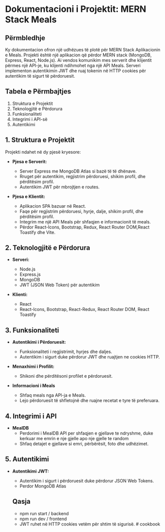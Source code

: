 # Dokumentacioni i Projektit: MERN Stack Meals

## Përmbledhje

Ky dokumentacion ofron një udhëzues të plotë për MERN Stack Aplikacionin e Meals. Projekti është një aplikacion që përdor MERN stack (MongoDB, Express, React, Node.js). Ai vendos komunikim mes serverit dhe klijentit përmes një API-je, ku klijenti ndihmohet nga një API Meals. Serveri implementon autentikimin JWT dhe ruaj tokenin në HTTP cookies për autentikim të sigurt të përdoruesit.

## Tabela e Përmbajtjes

1. Struktura e Projektit
2. Teknologjitë e Përdorura
3. Funksionaliteti
4. Integrimi i API-së
5. Autentikimi

## 1. Struktura e Projektit

Projekti ndahet në dy pjesë kryesore:

- **Pjesa e Serverit:**
  - Server Express me MongoDB Atlas si bazë të të dhënave.
  - Rruget për autentikim, regjistrim përdoruesi, shikim profil, dhe përditësim profil.
  - Autentikim JWT për mbrojtjen e routes.

- **Pjesa e Klientit:**
  - Aplikacion SPA bazuar në React.
  - Faqe për regjistrim përdoruesi, hyrje, dalje, shikim profil, dhe përditësim profil.
  - Integrim me një API Meals për shfaqjen e informacionit të meals.
  - Përdor React-Icons, Bootstrap, Redux, React Router DOM,React Toastify dhe Vite.

## 2. Teknologjitë e Përdorura

- **Serveri:**
  - Node.js
  - Express.js
  - MongoDB
  - JWT (JSON Web Token) për autentikim

- **Klienti:**
  - React
  - React-Icons, Bootstrap, React-Redux, React Router DOM, React Toastify

## 3. Funksionaliteti

- **Autentikimi i Përdoruesit:**
  - Funksionaliteti i regjistrimit, hyrjes dhe daljes.
  - Autentikim i sigurt duke përdorur JWT dhe ruajtjen ne cookies HTTP.

- **Menaxhimi i Profilit:**
  - Shikoni dhe përditësoni profilet e përdoruesit.

- **Informacioni i Meals**
  - Shfaq meals nga API-ja e Meals.
  - Lejo përdoruesit të shfletojnë dhe ruajne recetat e tyre të preferuara.

## 4. Integrimi i API

- **MealDB**
  - Perdorimi i MealDB API per shfaqjen e gjellave te ndryshme, duke kerkuar me emrin e nje gjelle apo nje gjelle te random
  - Shfaq detajet e gjellave si emri, përbërësit, foto dhe udhëzimet.

## 5. Autentikimi

- **Autentikimi JWT:**
  - Autentikim i sigurt i përdoruesit duke përdorur JSON Web Tokens.
  - Perdor MongoDB Atlas
 
  ## Qasja
  - npm run start / backend
  - npm run dev / frontend
  - JWT ruhet në HTTP cookies vetëm për shtim të sigurisë.
#   c o o k b o o k 
 
 
